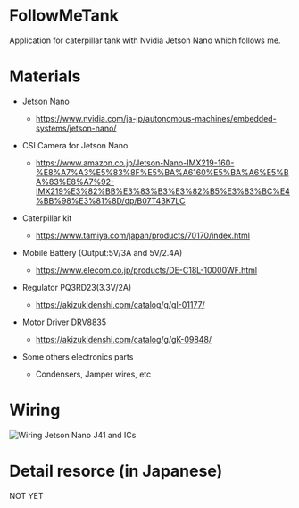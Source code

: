 # FollowMeTank
Application for caterpillar tank with Nvidia Jetson Nano which follows me.

# Materials
* Jetson Nano
    * https://www.nvidia.com/ja-jp/autonomous-machines/embedded-systems/jetson-nano/

* CSI Camera for Jetson Nano
    * https://www.amazon.co.jp/Jetson-Nano-IMX219-160-%E8%A7%A3%E5%83%8F%E5%BA%A6160%E5%BA%A6%E5%BA%83%E8%A7%92-IMX219%E3%82%BB%E3%83%B3%E3%82%B5%E3%83%BC%E4%BB%98%E3%81%8D/dp/B07T43K7LC

* Caterpillar kit
    * https://www.tamiya.com/japan/products/70170/index.html

* Mobile Battery (Output:5V/3A and 5V/2.4A)
    * https://www.elecom.co.jp/products/DE-C18L-10000WF.html

* Regulator PQ3RD23(3.3V/2A)
    * https://akizukidenshi.com/catalog/g/gI-01177/

* Motor Driver DRV8835
    * https://akizukidenshi.com/catalog/g/gK-09848/

* Some others electronics parts
    * Condensers, Jamper wires, etc

# Wiring
![Wiring Jetson Nano J41 and ICs](https://github.com/kanlkan/FollowMeTank/blob/main/resource/Wiring_JetsonNano_ICs.png)

# Detail resorce (in Japanese)
NOT YET
